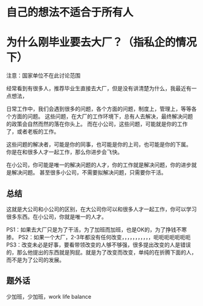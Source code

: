 # 自己的想法不适合于所有人


# 为什么刚毕业要去大厂？（指私企的情况下）
注意：国家单位不在此讨论范围

经常看到有很多人，推荐毕业生直接去大厂，但是没有讲清楚为什么，我最近有一点想法，

日常工作中，我们会遇到很多的问题，各个方面的问题，制度上，管理上，等等各个方面的问题。
这些问题，在大厂的工作环境下，总有人去解决，最终解决问题的政策会自然而然的落在你头上。
而在小公司，这些问题，可能就是你的工作了，或者老板的工作。

这些问题的解决者，可能是你的同事，也可能是你的上司，也可能是你的下属。
你是在和很多人才一起工作，那么你进步会飞快。

在小公司，你可能是唯一的解决问题的人才，你的工作就是解决问题，你的进步就是解决问题。
甚至很多小公司，不需要拟解决问题，只需要你干活。

## 总结
这就是大公司和小公司的区别，在大公司你可以和很多人才一起工作，你可以学习很多东西。在小公司，你就是唯一的人才。

PS1：如果去大厂只是为了干活，为了加班而加班，也是OK的，为了挣钱不寒掺。
PS2：如果一个大厂，2-3年都没有任何改变，，，，，，，，，，，呃呃呃呃呃呃呃
PS3：改变未必是好事，要看带领改变的人够不够强，很多提出改变的人是错误的，那么他提出的东西就是狗屁。就是为了改变而改变，单纯的在折腾下面的人，而不是为了公司的发展。

## 题外话
少加班，少加班，work life balance













